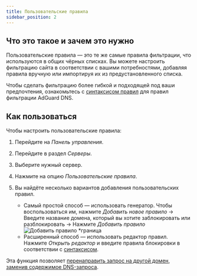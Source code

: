```yaml
---
title: Пользовательские правила
sidebar_position: 2
---
```


## Что это такое и зачем это нужно

Пользовательские правила — это те же самые правила фильтрации, что используются в общих чёрных списках. Вы можете настроить фильтрацию сайта в соответствии с вашими потребностями, добавляя правила вручную или импортируя их из предустановленного списка.

Чтобы сделать фильтрацию более гибкой и подходящей под ваши предпочтения, ознакомьтесь с [синтаксисом правил](/general/dns-filtering-syntax/) для правил фильтрации AdGuard DNS.

## Как пользоваться

Чтобы настроить пользовательские правила:

1. Перейдите на _Панель управления_.

2. Перейдите в раздел _Серверы_.

3. Выберите нужный сервер.

4. Нажмите на опцию _Пользовательские правила_.

5. Вы найдёте несколько вариантов добавления пользовательских правил.

   - Самый простой способ — использовать генератор. Чтобы воспользоваться им, нажмите _Добавить новое правило_ → Введите название домена, который вы хотите заблокировать или разблокировать → Нажмите _Добавить правило_
     ![Добавить правило \*граница](https://cdn.adtidy.org/content/kb/dns/private/new_dns/userrules_step5.png)
   - Расширенный способ — использовать редактор правил. Нажмите _Открыть редактор_ и введите правила блокировки в соответствии с [синтаксисом](/general/dns-filtering-syntax/).

Эта функция позволяет [перенаправить запрос на другой домен, заменив содержимое DNS-запроса](/general/dns-filtering-syntax/#dnsrewrite-modifier).
